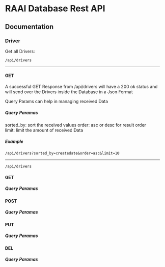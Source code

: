 # RAAI Database Rest API
## Documentation

### Driver
Get all Drivers: <br>


```
/api/drivers
```
---
#### GET
A successful GET Response from /api/drivers will have a 200 ok status and will send over the Drivers inside the Database
in a Json Format

Query Params can help in managing received Data

##### Query Paramas
sorted_by:      sort the received values
order:          asc or desc for result order <br>
limit:          limit the amount of received Data <br>

##### Example
```
/api/drivers?sorted_by=createdate&order=asc&limit=10
```

---
```
/api/drivers
```

#### GET


##### Query Paramas


#### POST


##### Query Paramas


#### PUT


##### Query Paramas


#### DEL


##### Query Paramas
